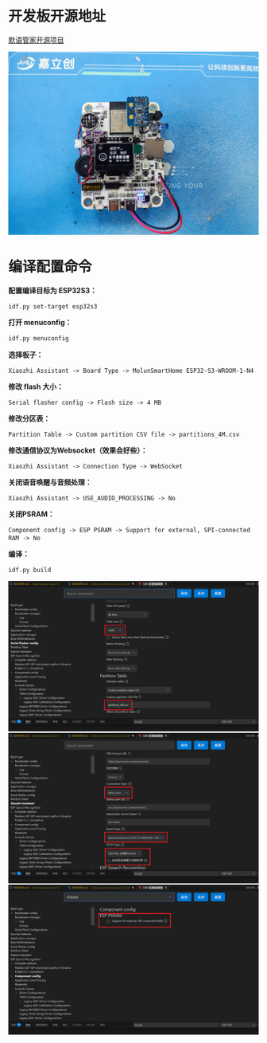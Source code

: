 
# 开发板开源地址

[默语管家开源项目](https://oshwhub.com/molun/intelligent-housekeeper)

![默语管家ESP32S3N4](image-3.png)


# 编译配置命令

**配置编译目标为 ESP32S3：**

```bash
idf.py set-target esp32s3
```

**打开 menuconfig：**

```bash
idf.py menuconfig
```

**选择板子：**

```
Xiaozhi Assistant -> Board Type -> MolunSmartHome ESP32-S3-WROOM-1-N4
```

**修改 flash 大小：**

```
Serial flasher config -> Flash size -> 4 MB
```

**修改分区表：**

```
Partition Table -> Custom partition CSV file -> partitions_4M.csv
```

**修改通信协议为Websocket（效果会好些）：**

```
Xiaozhi Assistant -> Connection Type -> WebSocket
```

**关闭语音唤醒与音频处理：**

```
Xiaozhi Assistant -> USE_AUDIO_PROCESSING -> No
```

**关闭PSRAM：**

```
Component config -> ESP PSRAM -> Support for external, SPI-connected RAM -> No
```



**编译：**

```bash
idf.py build
```

![alt text](image.png)
![alt text](image-1.png)
![alt text](image-2.png)